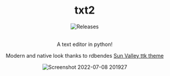 <div align="center">

# txt2
<a style="text-decoration:none" href="https://github.com/not-nef/txt2/releases">
    <img src="https://img.shields.io/github/v/release/not-nef/txt2?display_name=release&include_prereleases" alt="Releases" />
</a>
<br><br>

A text editor in python!

Modern and native look thanks to rdbendes [Sun Valley ttk theme](https://github.com/rdbende/Sun-Valley-ttk-theme)

![Screenshot 2022-07-08 201927](https://user-images.githubusercontent.com/83908932/178049426-550f9414-8f25-489c-a37f-8c4d9aae6aa5.png)
